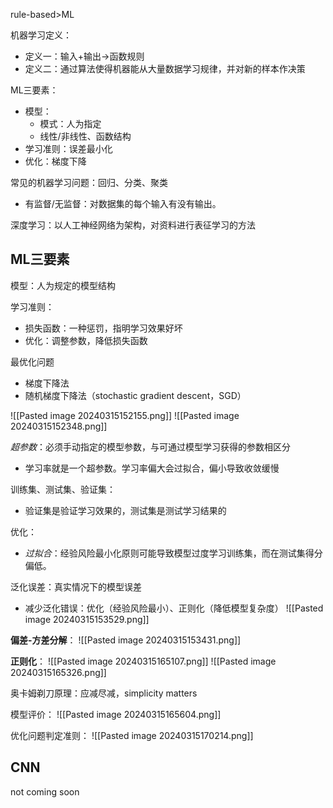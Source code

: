 
rule-based>ML

机器学习定义：
- 定义一：输入+输出->函数规则
- 定义二：通过算法使得机器能从大量数据学习规律，并对新的样本作决策

ML三要素：
- 模型：
	- 模式：人为指定
	- 线性/非线性、函数结构
- 学习准则：误差最小化
- 优化：梯度下降

常见的机器学习问题：回归、分类、聚类
- 有监督/无监督：对数据集的每个输入有没有输出。

深度学习：以人工神经网络为架构，对资料进行表征学习的方法

## ML三要素

模型：人为规定的模型结构

学习准则：
- 损失函数：一种惩罚，指明学习效果好坏
- 优化：调整参数，降低损失函数

最优化问题
- 梯度下降法
- 随机梯度下降法（stochastic gradient descent，SGD）

![[Pasted image 20240315152155.png]]
![[Pasted image 20240315152348.png]]

*超参数*：必须手动指定的模型参数，与可通过模型学习获得的参数相区分
- 学习率就是一个超参数。学习率偏大会过拟合，偏小导致收敛缓慢

训练集、测试集、验证集：
- 验证集是验证学习效果的，测试集是测试学习结果的

优化：
- *过拟合*：经验风险最小化原则可能导致模型过度学习训练集，而在测试集得分偏低。

泛化误差：真实情况下的模型误差
- 减少泛化错误：优化（经验风险最小）、正则化（降低模型复杂度）
![[Pasted image 20240315153529.png]]

**偏差-方差分解**：
![[Pasted image 20240315153431.png]]

**正则化**：
![[Pasted image 20240315165107.png]]
![[Pasted image 20240315165326.png]]

奥卡姆剃刀原理：应减尽减，simplicity matters

模型评价：
![[Pasted image 20240315165604.png]]

优化问题判定准则：
![[Pasted image 20240315170214.png]]

## CNN

not coming soon